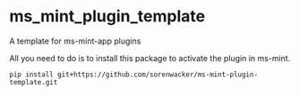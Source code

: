 # ms_mint_plugin_template
A template for ms-mint-app plugins

All you need to do is to install this package to activate the plugin in ms-mint. 

    pip install git+https://github.com/sorenwacker/ms-mint-plugin-template.git

    
